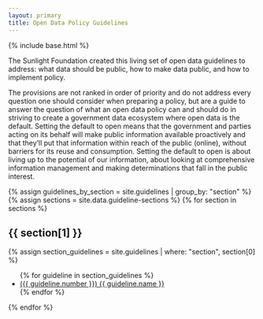 ```yaml
---
layout: primary
title: Open Data Policy Guidelines
---
```


{% include base.html %}

The Sunlight Foundation created this living set of open data guidelines to address: what data should be public, how to make data public, and how to implement policy.

The provisions are not ranked in order of priority and do not address every question one should consider when preparing a policy, but are a guide to answer the question of what an open data policy can and should do in striving to create a government data ecosystem where open data is the default. Setting the default to open means that the government and parties acting on its behalf will make public information available proactively and that they’ll put that information within reach of the public (online), without barriers for its reuse and consumption. Setting the default to open is about living up to the potential of our information, about looking at comprehensive information management and making determinations that fall in the public interest.

{% assign guidelines_by_section = site.guidelines | group_by: "section" %}
{% assign sections = site.data.guideline-sections %}
{% for section in sections %}
  <h2>{{ section[1] }}</h2>
  {% assign section_guidelines = site.guidelines | where: "section", section[0] %}
  <ul>
  {% for guideline in section_guidelines %}
    <li><a href="{{ guideline.url }}">({{ guideline.number }}) {{ guideline.name }}</a></li>
  {% endfor %}
  </ul>
{% endfor %}
